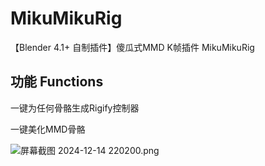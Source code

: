 # MikuMikuRig

【Blender 4.1+ 自制插件】傻瓜式MMD K帧插件 MikuMikuRig
## 功能 Functions

一键为任何骨骼生成Rigify控制器

一键美化MMD骨骼

![屏幕截图 2024-12-14 220200.png](https://raw.gitcode.com/2401_86185042/MikuMikuRig/attachment/uploads/74d72381-22d1-4c63-a8d0-90313d2b84a2/屏幕截图_2024-12-14_220200.png '屏幕截图 2024-12-14 220200.png')
